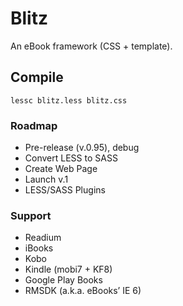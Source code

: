 # Blitz

An eBook framework (CSS + template).

## Compile

`lessc blitz.less blitz.css`

### Roadmap

- Pre-release (v.0.95), debug
- Convert LESS to SASS
- Create Web Page
- Launch v.1
- LESS/SASS Plugins

### Support

- Readium
- iBooks
- Kobo
- Kindle (mobi7 + KF8)
- Google Play Books
- RMSDK (a.k.a. eBooks’ IE 6)